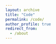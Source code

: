 ```yaml
---
layout: archive
title: "Code"
permalink: /code/
author_profile: true
redirect_from:
  - /about
---
```

